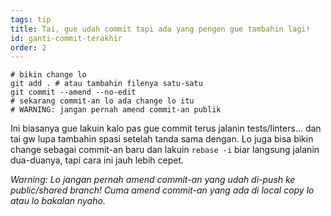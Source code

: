 ```yaml
---
tags: tip
title: Tai, gue udah commit tapi ada yang pengen gue tambahin lagi!
id: ganti-commit-terakhir
order: 2
---
```


```git
# bikin change lo
git add . # atau tambahin filenya satu-satu
git commit --amend --no-edit
# sekarang commit-an lo ada change lo itu
# WARNING: jangan pernah amend commit-an publik
```

Ini biasanya gue lakuin kalo pas gue commit terus jalanin tests/linters... dan tai gw lupa tambahin spasi setelah tanda sama dengan. Lo juga bisa bikin change sebagai commit-an baru dan lakuin `rebase -i` biar langsung jalanin dua-duanya, tapi cara ini jauh lebih cepet.

*Warning: Lo jangan pernah amend commit-an yang udah di-push ke public/shared branch! Cuma amend commit-an yang ada di local copy lo atau lo bakalan nyaho.*